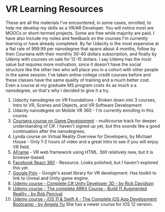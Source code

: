 # VR Learning Resources  
These are all the materials I've encountered, in some cases, enrolled, to help me develop my skills as a VR/AR Developer.  You will notice most are MOOCs or short-termed projects.  Some are free while majority are paid.  I have also include my notes and feedback on the courses I'm currently learning or have already completed. By far Udacity is the most expensive at a flat rate of 999.99 per nanodegree that spans about 4 months, follow by then Coursera with their monthly 30-40 dollars subscription, and finally by Udemy with courses on sale for 12-15 dollars.  I say Udemy has the most value but requires more motivation, since it doesn't have the social structure like the other two who will place you in a cohort with other people in the same session.  I've taken online college credit courses before and these classes have the same quality of training and a much better cost.  Even a course at my graduate MS program costs 4x as much a a nanodegree, so that's why I decided to give it a try.  

1. Udacity nanodegree on VR Foundations - Broken down into 3 courses, Intro to VR, Scenes and Objects, and VR Software Development  
2. Udacity nanodegree on Mobile VR 360 - I'm currently enrolling in this course. 
3. [Coursera course on Game Development](https://www.coursera.org/specializations/game-development)  - multicourse track for deeper understanding of C#. I haven't signed up yet, but this sounds like a good continuation after the nanodegrees.
4. Lynda course on Virtual Reality Overview for Developers, by Michael House  - Only 1-2 hours of video and a great intro to see if you will enjoy VR field.  
5. [AFrame](https://aframe.io/)  - VR web framework using HTML.  Still relatively new, but it is browser-based.    
6. [Facebook React 360](https://facebook.github.io/react-360/) - Resource.  Looks polished, but I haven't explored this yet.  
7. [Google Poly](https://developers.google.com/poly/develop/) - Google's asset library for VR development.  Has toolkit to link to Unreal and Unity game engine.  
8. [Udemy course - Complete C# Unity Developer 3D - by Rick Davidson](https://www.udemy.com/unitycourse2/learn/v4/overview)  
9. [Udemy course - The complete ARKit Course - Build 11 Augmented Reality - by Rob Percival](https://www.udemy.com/ios-augmented-reality-the-complete-course-on-arkit/learn/v4/)  
10. [Udemy course - iOS 11 & Swift 4 - The Complete iOS App Development Bootcamp - by Angela Yu](https://www.udemy.com/ios11-app-development-bootcamp/learn/v4/overview) She has a newer course for iOS 12 version.    



